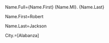 Name.Full={Name.First} {Name.MI}. {Name.Last}

Name.First=Robert

Name.Last=Jackson

City.=[Alabanza]
